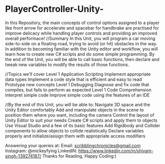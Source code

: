 # PlayerController-Unity-
In this Repository, the main concepts of control options assigned to a player like front arrow for accelerate and spacebar for handbrake are practised for improve delicacy while handling player controls and providing an improved overall performace!
//Summary
In this Unit, you will program a car moving side-to-side on a floating road, trying to avoid (or hit) obstacles in the way. In addition to becoming familiar with the Unity editor and workflow, you will learn how to create new C# scripts and do some simple programming. By the end of the Unit, you will be able to call basic functions, then declare and tweak new variables to modify the results of those functions. 

//Topics we'll cover
Level 1 Application Scripting
      Implement appropriate data types
      Implement a code style that is efficient and easy to read
      Prototype new concepts
Level 1 Debugging
      Diagnose and fix code that compiles, but fails to perform as expected
Level 1 Code Comprehension
       Interpret simple code
       Improve simple code using the features of an IDE

//By the end of this Unit, you will be able to:
     Navigate 3D space and the Unity Editor comfortably
     Add and manipulate objects in the scene to position them where you want, including the camera
     Control the layout of Unity Editor to suit your needs
     Create C# scripts and apply them to objects
     Use Visual Studio and a few of its basic features
     Add Rigidbody and Collider components to allow objects to collide realistically 
     Declare variables properly and initialize/assign them with appropriate access modifiers

Answering your queries at:
Email: scribblingchronicles@gmail.com
Instagram: @mickeyfying
LinkedIN: https://www.linkedin.com/in/shivam-singh-139274187/
Thanks for Reading,
Happy Coding:)

